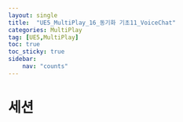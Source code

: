 ```yaml
---
layout: single
title:  "UE5_MultiPlay_16_동기화 기초11_VoiceChat"
categories: MultiPlay
tag: [UE5,MultiPlay]
toc: true
toc_sticky: true
sidebar:
    nav: "counts"
---
```


# 세션

